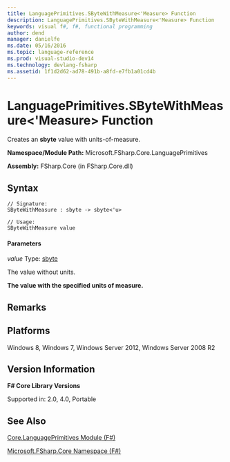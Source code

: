 ```yaml
---
title: LanguagePrimitives.SByteWithMeasure<'Measure> Function
description: LanguagePrimitives.SByteWithMeasure<'Measure> Function
keywords: visual f#, f#, functional programming
author: dend
manager: danielfe
ms.date: 05/16/2016
ms.topic: language-reference
ms.prod: visual-studio-dev14
ms.technology: devlang-fsharp
ms.assetid: 1f1d2d62-ad78-491b-a8fd-e7fb1a01cd4b 
---
```


# LanguagePrimitives.SByteWithMeasure<'Measure> Function

Creates an **sbyte** value with units-of-measure.

**Namespace/Module Path:** Microsoft.FSharp.Core.LanguagePrimitives

**Assembly:** FSharp.Core (in FSharp.Core.dll)


## Syntax

```
// Signature:
SByteWithMeasure : sbyte -> sbyte<'u>

// Usage:
SByteWithMeasure value
```

#### Parameters
*value*
Type: [sbyte](https://msdn.microsoft.com/library/fbc28b7f-2dbf-4361-acb3-830886820068)


The value without units.



**The value with the specified units of measure.**
## Remarks

## Platforms
Windows 8, Windows 7, Windows Server 2012, Windows Server 2008 R2


## Version Information
**F# Core Library Versions**

Supported in: 2.0, 4.0, Portable




## See Also
[Core.LanguagePrimitives Module &#40;F&#35;&#41;](Core.LanguagePrimitives-Module-%5BFSharp%5D.md)

[Microsoft.FSharp.Core Namespace &#40;F&#35;&#41;](Microsoft.FSharp.Core-Namespace-%5BFSharp%5D.md)

